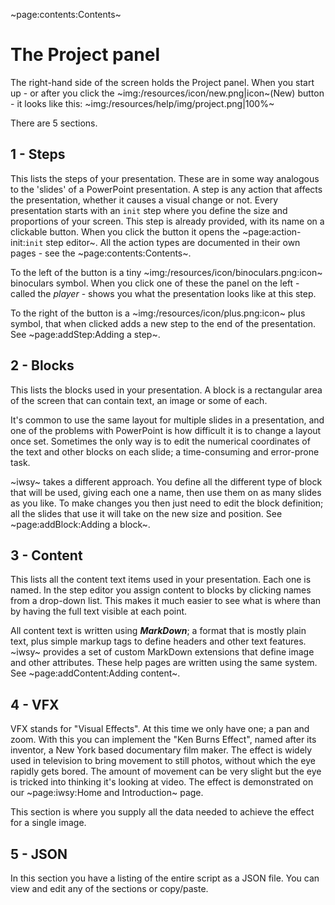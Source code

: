 ~page:contents:Contents~

# The Project panel

The right-hand side of the screen holds the Project panel. When you start up - or after you click the ~img:/resources/icon/new.png|icon~(New) button - it looks like this:
~img:/resources/help/img/project.png|100%~

There are 5 sections.

## 1 - Steps

This lists the steps of your presentation. These are in some way analogous to the 'slides' of a PowerPoint presentation. A step is any action that affects the presentation, whether it causes a visual change or not. Every presentation starts with an `init` step where you define the size and proportions of your screen. This step is already provided, with its name on a clickable button. When you click the button it opens the ~page:action-init:`init` step editor~. All the action types are documented in their own pages - see the ~page:contents:Contents~.

To the left of the button is a tiny ~img:/resources/icon/binoculars.png:icon~ binoculars symbol. When you click one of these the panel on the left - called the _player_ - shows you what the presentation looks like at this step.

To the right of the button is a ~img:/resources/icon/plus.png:icon~ plus symbol, that when clicked adds a new step to the end of the presentation. See ~page:addStep:Adding a step~.

## 2 - Blocks

This lists the blocks used in your presentation. A block is a rectangular area of the screen that can contain text, an image or some of each.

It's common to use the same layout for multiple slides in a presentation, and one of the problems with PowerPoint is how difficult it is to change a layout once set. Sometimes the only way is to edit the numerical coordinates of the text and other blocks on each slide; a time-consuming and error-prone task.

~iwsy~ takes a different approach. You define all the different type of block that will be used, giving each one a name, then use them on as many slides as you like. To make changes you then just need to edit the block definition; all the slides that use it will take on the new size and position. See ~page:addBlock:Adding a block~.

## 3 - Content

This lists all the content text items used in your presentation. Each one is named. In the step editor you assign content to blocks by clicking names from a drop-down list. This makes it much easier to see what is where than by having the full text visible at each point.

All content text is written using **_MarkDown_**; a format that is mostly plain text, plus simple markup tags to define headers and other text features. ~iwsy~ provides a set of custom MarkDown extensions that define image and other attributes. These help pages are written using the same system. See ~page:addContent:Adding content~.

## 4 - VFX

VFX stands for "Visual Effects". At this time we only have one; a pan and zoom. With this you can implement the "Ken Burns Effect", named after its inventor, a New York based documentary film maker. The effect is widely used in television to bring movement to still photos, without which the eye rapidly gets bored. The amount of movement can be very slight but the eye is tricked into thinking it's looking at video. The effect is demonstrated on our ~page:iwsy:Home and Introduction~ page.

This section is where you supply all the data needed to achieve the effect for a single image.

## 5 - JSON

In this section you have a listing of the entire script as a JSON file. You can view and edit any of the sections or copy/paste.
